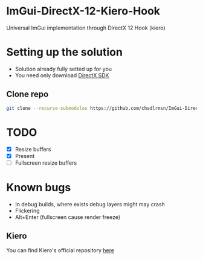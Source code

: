 # ImGui-DirectX-12-Kiero-Hook
Universal ImGui implementation through DirectX 12 Hook (kiero)

# Setting up the solution
- Solution already fully setted up for you
- You need only download [DirectX SDK](https://www.microsoft.com/en-us/download/details.aspx?id=6812)


## Clone repo
```bash
git clone --recurse-submodules https://github.com/chadlrnsn/ImGui-DirectX-12-Kiero-Hook
```

# TODO
- [x] Resize buffers
- [x] Present
- [ ] Fullscreen resize buffers

# Known bugs
- In debug builds, where exists debug layers might may crash
- Flickering
- Alt+Enter (fullscreen cause render freeze)

## Kiero
You can find Kiero's official repository [here](https://github.com/Rebzzel/kiero)
